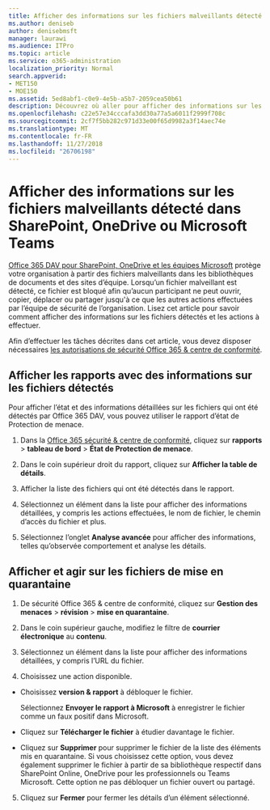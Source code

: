 ```yaml
---
title: Afficher des informations sur les fichiers malveillants détecté dans SharePoint, OneDrive ou Microsoft Teams
ms.author: deniseb
author: denisebmsft
manager: laurawi
ms.audience: ITPro
ms.topic: article
ms.service: o365-administration
localization_priority: Normal
search.appverid:
- MET150
- MOE150
ms.assetid: 5ed8abf1-c0e9-4e5b-a5b7-2059cea50b61
description: Découvrez où aller pour afficher des informations sur les fichiers malveillants détecté dans SharePoint, OneDrive ou équipes et comment effectuer une action sur ces fichiers.
ms.openlocfilehash: c22e57e34cccafa3dd30a77a5a6011f2999f708c
ms.sourcegitcommit: 2cf7f5bb282c971d33e00f65d9982a3f14aec74e
ms.translationtype: MT
ms.contentlocale: fr-FR
ms.lasthandoff: 11/27/2018
ms.locfileid: "26706198"
---
```

# <a name="view-information-about-malicious-files-detected-in-sharepoint-onedrive-or-microsoft-teams"></a>Afficher des informations sur les fichiers malveillants détecté dans SharePoint, OneDrive ou Microsoft Teams

[Office 365 DAV pour SharePoint, OneDrive et les équipes Microsoft](atp-for-spo-odb-and-teams.md) protège votre organisation à partir des fichiers malveillants dans les bibliothèques de documents et des sites d’équipe. Lorsqu’un fichier malveillant est détecté, ce fichier est bloqué afin qu’aucun participant ne peut ouvrir, copier, déplacer ou partager jusqu'à ce que les autres actions effectuées par l’équipe de sécurité de l’organisation. Lisez cet article pour savoir comment afficher des informations sur les fichiers détectés et les actions à effectuer. 

Afin d’effectuer les tâches décrites dans cet article, vous devez disposer nécessaires [les autorisations de sécurité Office 365 &amp; centre de conformité](permissions-in-the-security-and-compliance-center.md). 
  
## <a name="view-reports-with-information-about-detected-files"></a>Afficher les rapports avec des informations sur les fichiers détectés

Pour afficher l’état et des informations détaillées sur les fichiers qui ont été détectés par Office 365 DAV, vous pouvez utiliser le rapport d’état de Protection de menace.
  
1. Dans la [Office 365 sécurité &amp; centre de conformité](https://security.microsoft.com), cliquez sur **rapports** \> **tableau de bord** \> **État de Protection de menace**.
    
2. Dans le coin supérieur droit du rapport, cliquez sur **Afficher la table de détails**.
    
3. Afficher la liste des fichiers qui ont été détectés dans le rapport.
    
4. Sélectionnez un élément dans la liste pour afficher des informations détaillées, y compris les actions effectuées, le nom de fichier, le chemin d’accès du fichier et plus.
    
5. Sélectionnez l’onglet **Analyse avancée** pour afficher des informations, telles qu’observée comportement et analyse les détails. 
  
## <a name="view-and-take-action-on-files-in-quarantine"></a>Afficher et agir sur les fichiers de mise en quarantaine

1. De sécurité Office 365 &amp; centre de conformité, cliquez sur **Gestion des menaces** \> **révision** \> **mise en quarantaine**.
    
2. Dans le coin supérieur gauche, modifiez le filtre de **courrier électronique** au **contenu**.
    
3. Sélectionnez un élément dans la liste pour afficher des informations détaillées, y compris l’URL du fichier.
    
4. Choisissez une action disponible.
    
  - Choisissez **version &amp; rapport** à débloquer le fichier. 
    
    Sélectionnez **Envoyer le rapport à Microsoft** à enregistrer le fichier comme un faux positif dans Microsoft. 
    
  - Cliquez sur **Télécharger le fichier** à étudier davantage le fichier. 
    
  - Cliquez sur **Supprimer** pour supprimer le fichier de la liste des éléments mis en quarantaine. Si vous choisissez cette option, vous devez également supprimer le fichier à partir de sa bibliothèque respectif dans SharePoint Online, OneDrive pour les professionnels ou Teams Microsoft. Cette option ne pas débloquer un fichier ouvert ou partagé. 
    
5. Cliquez sur **Fermer** pour fermer les détails d’un élément sélectionné. 
  
  

